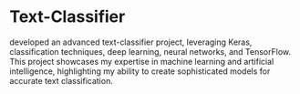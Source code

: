 # Text-Classifier 
developed an advanced text-classifier project, leveraging Keras, classification techniques, deep learning, neural networks, and TensorFlow. This project showcases my expertise in machine learning and artificial intelligence, highlighting my ability to create sophisticated models for accurate text classification.
